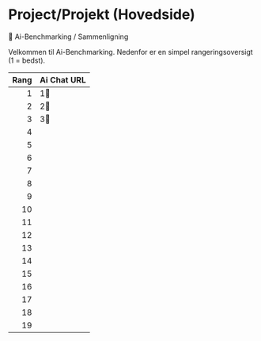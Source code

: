 # Project/Projekt (Hovedside)
🤖 Ai-Benchmarking / Sammenligning

Velkommen til Ai-Benchmarking. Nedenfor er en simpel rangeringsoversigt (1 = bedst).

| Rang | Ai Chat URL |
|---:|---|
| 1 | 1🥇 |
| 2 | 2🥈 |
| 3 | 3🥉 |
| 4 |  |
| 5 |  |
| 6 |  |
| 7 |  |
| 8 |  |
| 9 |  |
| 10 |  |
| 11 |  |
| 12 |  |
| 13 |  |
| 14 |  |
| 15 |  |
| 16 |  |
| 17 |  |
| 18 |  |
| 19 |  |